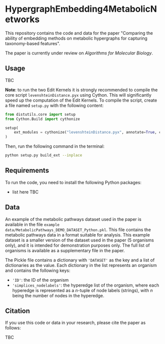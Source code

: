 # HypergraphEmbedding4MetabolicNetworks

This repository contains the code and data for the paper "Comparing the ability of embedding methods on metabolic hypergraphs for capturing taxonomy-based features".

The paper is currently under review on _Algorithms for Molecular Biology_.

## Usage
TBC

**Note**: to run the two Edit Kernels it is strongly recommended to compile the core script `levenshteinDistance.pyx` using Cython. This will significantly speed up the computation of the Edit Kernels. To compile the script, create a file named `setup.py` with the following content:

```python
from distutils.core import setup
from Cython.Build import cythonize

setup(
    ext_modules = cythonize("levenshteinDistance.pyx", annotate=True, compiler_directives={'language_level' : "3"})
)
```

Then, run the following command in the terminal:

```bash
python setup.py build_ext --inplace
```

## Requirements
To run the code, you need to install the following Python packages:
- list here TBC

## Data
An example of the metabolic pathways dataset used in the paper is available in the file `example data/MetabolicPathways_DEMO_DATASET_Python.pkl`. This file contains the metabolic pathways data in a format suitable for analysis. This example dataset is a smaller version of the dataset used in the paper (5 organisms only), and it is intended for demonstration purposes only. The full list of organisms is available as a supplementary file in the paper.

The Pickle file contains a dictionary with `'DATASET'` as the key and a list of dictionaries as the value. Each dictionary in the list represents an organism and contains the following keys:
- `'ID'`: the ID of the organism
- `'simplices_nodelabels'`: the hyperedge list of the organism, where each hyperedge is represented as a _n_-tuple of node labels (strings), with _n_ being the number of nodes in the hyperedge.

## Citation
If you use this code or data in your research, please cite the paper as follows:

TBC